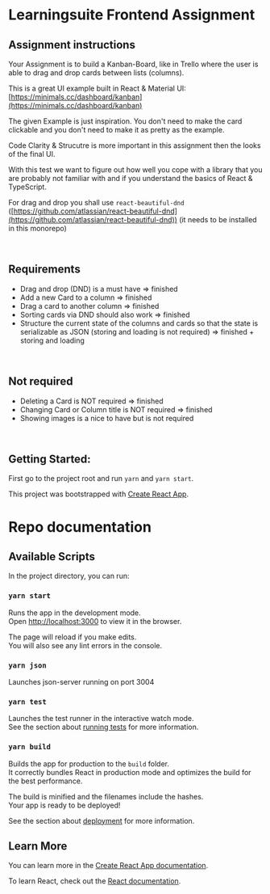 # Learningsuite Frontend Assignment

## Assignment instructions

Your Assignment is to build a Kanban-Board, like in Trello where the user is able to drag and drop cards between lists (columns).

This is a great UI example built in React & Material UI: [https://minimals.cc/dashboard/kanban](https://minimals.cc/dashboard/kanban)

The given Example is just inspiration. You don't need to make the card clickable and you don't need to make it as pretty as the example.

Code Clarity & Strucutre is more important in this assignment then the looks of the final UI.

With this test we want to figure out how well you cope with a library that you are probably not familiar with and if you understand the basics of React & TypeScript.

For drag and drop you shall use `react-beautiful-dnd` ([https://github.com/atlassian/react-beautiful-dnd](https://github.com/atlassian/react-beautiful-dnd)) (it needs to be installed in this monorepo)

<br/>

## Requirements

- Drag and drop (DND) is a must have => finished
- Add a new Card to a column => finished
- Drag a card to another column => finished
- Sorting cards via DND should also work => finished
- Structure the current state of the columns and cards so that the state is serializable as JSON (storing and loading is not required) => finished + storing and loading

<br/>

## Not required

- Deleting a Card is NOT required => finished
- Changing Card or Column title is NOT required => finished
- Showing images is a nice to have but is not required

<br/>

## Getting Started:

First go to the project root and run `yarn` and `yarn start`.

This project was bootstrapped with [Create React App](https://github.com/facebook/create-react-app).

# Repo documentation

## Available Scripts

In the project directory, you can run:

### `yarn start`

Runs the app in the development mode.\
Open [http://localhost:3000](http://localhost:3000) to view it in the browser.

The page will reload if you make edits.\
You will also see any lint errors in the console.

### `yarn json`

Launches json-server running on port 3004

### `yarn test`

Launches the test runner in the interactive watch mode.\
See the section about [running tests](https://facebook.github.io/create-react-app/docs/running-tests) for more information.

### `yarn build`

Builds the app for production to the `build` folder.\
It correctly bundles React in production mode and optimizes the build for the best performance.

The build is minified and the filenames include the hashes.\
Your app is ready to be deployed!

See the section about [deployment](https://facebook.github.io/create-react-app/docs/deployment) for more information.

## Learn More

You can learn more in the [Create React App documentation](https://facebook.github.io/create-react-app/docs/getting-started).

To learn React, check out the [React documentation](https://reactjs.org/).
